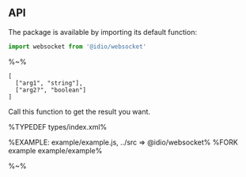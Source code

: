 ## API

The package is available by importing its default function:

```js
import websocket from '@idio/websocket'
```

%~%

```## websocket
[
  ["arg1", "string"],
  ["arg2?", "boolean"]
]
```

Call this function to get the result you want.

%TYPEDEF types/index.xml%

%EXAMPLE: example/example.js, ../src => @idio/websocket%
%FORK example example/example%

%~%